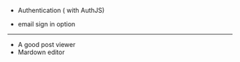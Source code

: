



- Authentication ( with AuthJS)
<!-- - edit post -->
- email sign in option



---

- A good post viewer 
- Mardown editor

